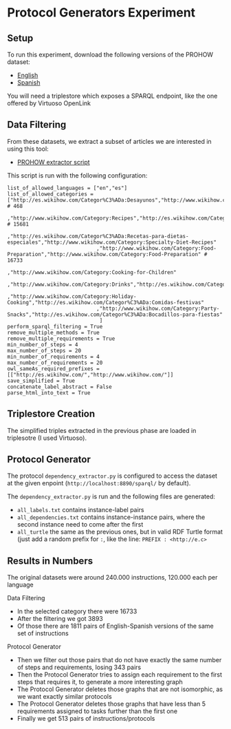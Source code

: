# Protocol Generators Experiment

## Setup

To run this experiment, download the following versions of the PROHOW dataset:
 - [English](https://www.kaggle.com/paolop/human-instructions-english-wikihow)
 - [Spanish](https://www.kaggle.com/paolop/human-instructions-spanish-wikihow)

You will need a triplestore which exposes a SPARQL endpoint, like the one offered by Virtuoso OpenLink

## Data Filtering
 
From these datasets, we extract a subset of articles we are interested in using this tool:
 - [PROHOW extractor script](https://github.com/paolo7/extractor-script)
 
 This script is run with the following configuration:
 ```
list_of_allowed_languages = ["en","es"]
list_of_allowed_categories = ["http://es.wikihow.com/Categor%C3%ADa:Desayunos","http://www.wikihow.com/Category:Breakfast" # 468
                              ,"http://www.wikihow.com/Category:Recipes","http://es.wikihow.com/Categor%C3%ADa:Recetas" # 15681
                              ,"http://es.wikihow.com/Categor%C3%ADa:Recetas-para-dietas-especiales","http://www.wikihow.com/Category:Specialty-Diet-Recipes"
                              ,"http://www.wikihow.com/Category:Food-Preparation","http://www.wikihow.com/Category:Food-Preparation" # 16733
                              ,"http://www.wikihow.com/Category:Cooking-for-Children"
                              ,"http://www.wikihow.com/Category:Drinks","http://es.wikihow.com/Categor%C3%ADa:Bebidas"
                              ,"http://www.wikihow.com/Category:Holiday-Cooking","http://es.wikihow.com/Categor%C3%ADa:Comidas-festivas"
                              ,"http://www.wikihow.com/Category:Party-Snacks","http://es.wikihow.com/Categor%C3%ADa:Bocadillos-para-fiestas"
                               ]
perform_sparql_filtering = True
remove_multiple_methods = True
remove_multiple_requirements = True
min_number_of_steps = 4
max_number_of_steps = 20
min_number_of_requirements = 4
max_number_of_requirements = 20
owl_sameAs_required_prefixes = [["http://es.wikihow.com/","http://www.wikihow.com/"]]
save_simplified = True
concatenate_label_abstract = False
parse_html_into_text = True
 ```
 
## Triplestore Creation

The simplified triples extracted in the previous phase are loaded in triplesotre (I used Virtuoso).

## Protocol Generator

The protocol `dependency_extractor.py` is configured to access the dataset at the given enpoint (`http://localhost:8890/sparql/` by default).

The `dependency_extractor.py` is run and the following files are generated:

 - `all_labels.txt` contains instance-label pairs
 - `all_dependencies.txt` contains instance-instance pairs, where the second instance need to come after the first
 - `all_turtle` the same as the previous ones, but in valid RDF Turtle format (just add a random prefix for `:`, like the line: `PREFIX : <http://e.c>`


 ## Results in Numbers
 
The original datasets were around 240.000 instructions, 120.000 each per language

Data Filtering
 - In the selected category there were 16733
 - After the filtering we got 3893
 - Of those there are 1811 pairs of English-Spanish versions of the same set of instructions

Protocol Generator
 - Then we filter out those pairs that do not have exactly the same number of steps and requirements, losing 343 pairs
 - Then the Protocol Generator tries to assign each requirement to the first steps that requires it, to generate a more interesting graph 
 - The Protocol Generator deletes those graphs that are not isomorphic, as we want exactly similar protocols
 - The Protocol Generator deletes those graphs that have less than 5 requirements assigned to tasks further than the first one
 - Finally we get 513 pairs of instructions/protocols
